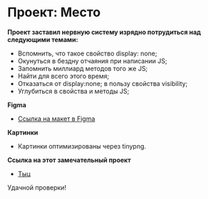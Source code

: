 # Проект: Место

**Проект заставил нервную систему изрядно потрудиться над следующими темами:**

* Вспомнить, что такое свойство display: none;
* Окунуться в бездну отчаяния при написании JS;
* Запомнить миллиард методов того же JS;
* Найти для всего этого время;
* Отказаться от display:none; в пользу свойства visibility;
* Углубиться в свойства и методы JS;

**Figma**

* [Ссылка на макет в Figma](https://www.figma.com/file/2cn9N9jSkmxD84oJik7xL7/JavaScript.-Sprint-4?node-id=0%3A1)

**Картинки**

* Картинки оптимизированы через tinypng.

**Ссылка на этот замечательный проект**

* [Тыц](https://phileee.github.io/mesto/)

Удачной проверки!
